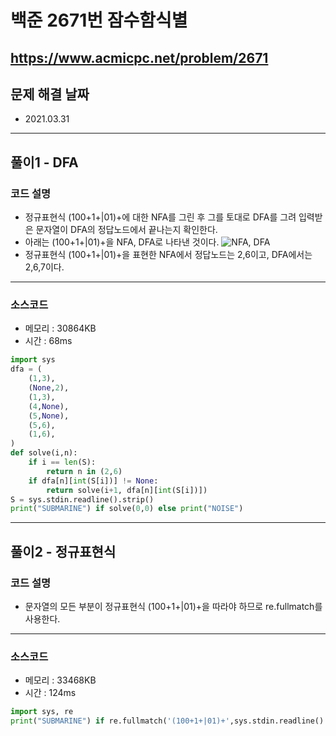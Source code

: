 # 백준 2671번 잠수함식별
https://www.acmicpc.net/problem/2671
---

## 문제 해결 날짜
- 2021.03.31
---

## 풀이1 - DFA

### 코드 설명
- 정규표현식 (100+1+|01)+에 대한 NFA를 그린 후 그를 토대로 DFA를 그려 입력받은 문자열이 DFA의 정답노드에서 끝나는지 확인한다.
- 아래는 (100+1+|01)+을 NFA, DFA로 나타낸 것이다.
![NFA, DFA](https://user-images.githubusercontent.com/86524230/160595434-baa4a56c-a93e-441c-bf96-fd124f907511.jpg)
- 정규표현식 (100+1+|01)+을 표현한 NFA에서 정답노드는 2,6이고, DFA에서는 2,6,7이다.
---

### 소스코드
- 메모리 : 30864KB
- 시간 : 68ms
```Python
import sys
dfa = (
    (1,3),
    (None,2),
    (1,3),
    (4,None),
    (5,None),
    (5,6),
    (1,6),
)
def solve(i,n):
    if i == len(S):
        return n in (2,6)
    if dfa[n][int(S[i])] != None:
        return solve(i+1, dfa[n][int(S[i])])
S = sys.stdin.readline().strip()
print("SUBMARINE") if solve(0,0) else print("NOISE")
```
---

## 풀이2 - 정규표현식

### 코드 설명
- 문자열의 모든 부분이 정규표현식 (100+1+|01)+을 따라야 하므로 re.fullmatch를 사용한다.
---

### 소스코드
- 메모리 : 33468KB
- 시간 : 124ms
```Python
import sys, re
print("SUBMARINE") if re.fullmatch('(100+1+|01)+',sys.stdin.readline().strip()) else print("NOISE")
```